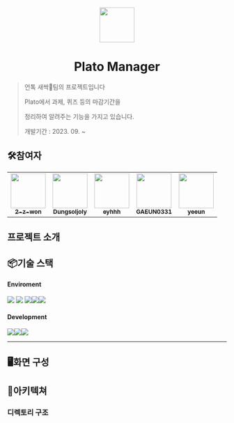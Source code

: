 # 

<div align="center">
<img src="https://i.ibb.co/ccwB1q7/UNTOC.jpg" width="80 alt=""/>
</div>

# <div align="center">Plato Manager</div>

>
> 언톡 새싹🌱팀의 프로젝트입니다
>
> Plato에서 과제, 퀴즈 등의 마감기간을
> 
> 정리하여 알려주는 기능을 가지고 있습니다.
>  
> 개발기간 : 2023. 09. ~

## 🛠️참여자

<table>
<tr>
<td align="center">
<a href="https://github.com/2-z-won">
<img src="https://avatars.githubusercontent.com/u/148948672?v=4" width="80" alt=""/>
<br />
<sub><b>2-z-won</b></sub>
</a>
<br />
</td>
  
<td align="center">
<a href="https://github.com/Dungsoljoly">
<img src="https://avatars.githubusercontent.com/u/132836281?v=4" width="80" alt=""/>
<br />
<sub><b>Dungsoljoly</b></sub>
</a>
<br />
</td>

<td align="center">
<a href="https://github.com/eyhhh">
<img src="https://avatars.githubusercontent.com/u/143821232?v=4" width="80" alt=""/>
<br />
<sub><b>eyhhh</b></sub>
</a>
<br />
</td>

<td align="center">
<a href="https://github.com/GAEUN0331">
<img src="https://avatars.githubusercontent.com/u/127065994?v=4" width="80" alt=""/>
<br />
<sub><b>GAEUN0331</b></sub>
</a>
<br />
</td>

<td align="center">
<a href="https://github.com/yeeun">
<img src="https://avatars.githubusercontent.com/u/143855139?v=4" width="80" alt=""/>
<br />
<sub><b>yeeun</b></sub>
</a>
<br />
</td>

</tr>
</table>

## 프로젝트 소개

## 📦기술 스택

#### Enviroment

<img src="https://img.shields.io/badge/visual_studio_code-007ACC?style=for-the-badge&logo=visualstudiocode&logoColor=white"> <img src="https://img.shields.io/badge/github-181717?style=for-the-badge&logo=github&logoColor=white"> <img src="https://img.shields.io/badge/figma-F24E1E?style=for-the-badge&logo=figma&logoColor=white"><img src="https://img.shields.io/badge/pycharm-000000?style=for-the-badge&logo=pycharm&logoColor=white"/><img src="https://img.shields.io/badge/notion-000000?style=for-the-badge&logo=notion&logoColor=white"/>

#### Development

<img src="https://img.shields.io/badge/python-3776AB?style=for-the-badge&logo=python&logoColor=white"/><img src="https://img.shields.io/badge/dart-0175C2?style=for-the-badge&logo=dart&logoColor=white"/><img src="https://img.shields.io/badge/discord-5865F2?style=for-the-badge&logo=discord&logoColor=white"/>

---

## 🖥️화면 구성

## 📂아키텍쳐

### 디렉토리 구조
